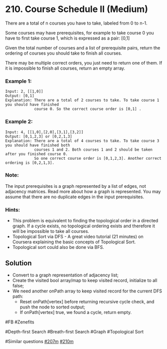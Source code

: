 # 210. Course Schedule II (Medium)

There are a total of n courses you have to take, labeled from 0 to n-1.

Some courses may have prerequisites, for example to take course 0 you have to first take course 1, which is expressed as a pair: [0,1]

Given the total number of courses and a list of prerequisite pairs, return the ordering of courses you should take to finish all courses.

There may be multiple correct orders, you just need to return one of them. If it is impossible to finish all courses, return an empty array.

### Example 1:
```
Input: 2, [[1,0]] 
Output: [0,1]
Explanation: There are a total of 2 courses to take. To take course 1 you should have finished   
             course 0. So the correct course order is [0,1] .
```
### Example 2:
```
Input: 4, [[1,0],[2,0],[3,1],[3,2]]
Output: [0,1,2,3] or [0,2,1,3]
Explanation: There are a total of 4 courses to take. To take course 3 you should have finished both     
             courses 1 and 2. Both courses 1 and 2 should be taken after you finished course 0. 
             So one correct course order is [0,1,2,3]. Another correct ordering is [0,2,1,3].
```
### Note:
The input prerequisites is a graph represented by a list of edges, not adjacency matrices. Read more about how a graph is represented.
You may assume that there are no duplicate edges in the input prerequisites.

### Hints:
- This problem is equivalent to finding the topological order in a directed graph. If a cycle exists, no topological ordering exists and therefore it will be impossible to take all courses.
- Topological Sort via DFS - A great video tutorial (21 minutes) on Coursera explaining the basic concepts of Topological Sort.
- Topological sort could also be done via BFS.

## Solution
- Convert to a graph representation of adjacency list;
- Create the visited bool array/map to keep visited record, initialize to all false;
- We need another onPath array to keep visited record for the current DFS path:
  - Reset onPath[vertex] before returning recursive cycle check, and push the node to sorted output;
  - If onPath[vertex] true, we found a cycle, return empty.

#FB #Zenefits

#Depth-first Search #Breath-first Search #Graph #Topological Sort

#Similar questions [#207m](../p207m/README.md) [#210m](../p210m/README.md)
